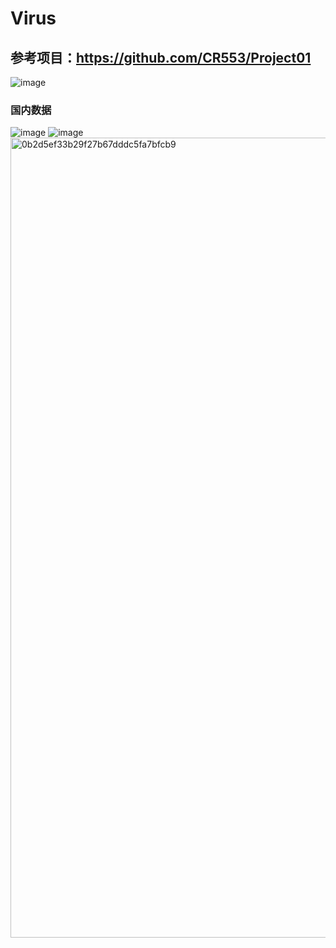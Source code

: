# Virus

## 参考项目：https://github.com/CR553/Project01

![image](https://github.com/user-attachments/assets/1834fb61-1ac1-4610-bada-7cb588cf253d)

### 国内数据
![image](https://github.com/user-attachments/assets/e888c593-88fd-4474-afe7-42a3dbecdd6e)
![image](https://github.com/user-attachments/assets/69d8cafb-2273-4851-a419-14ec31e1f2cf)
<img width="1280" alt="0b2d5ef33b29f27b67dddc5fa7bfcb9" src="https://github.com/user-attachments/assets/2961fa95-4ffb-4bc1-a3d0-6bb752595999" />
